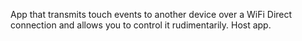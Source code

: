 App that transmits touch events to another device over a WiFi Direct connection and allows you to control it rudimentarily. Host app.